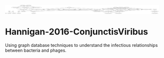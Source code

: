 ![Makefile figure](./makefilefigure.png)

# Hannigan-2016-ConjunctisViribus
Using graph database techniques to understand the infectious relationships between bacteria and phages.
